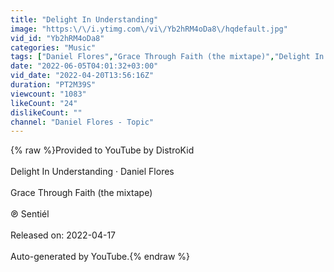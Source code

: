 ```yaml
---
title: "Delight In Understanding"
image: "https:\/\/i.ytimg.com\/vi\/Yb2hRM4oDa8\/hqdefault.jpg"
vid_id: "Yb2hRM4oDa8"
categories: "Music"
tags: ["Daniel Flores","Grace Through Faith (the mixtape)","Delight In Understanding"]
date: "2022-06-05T04:01:32+03:00"
vid_date: "2022-04-20T13:56:16Z"
duration: "PT2M39S"
viewcount: "1083"
likeCount: "24"
dislikeCount: ""
channel: "Daniel Flores - Topic"
---
```

{% raw %}Provided to YouTube by DistroKid<br /><br />Delight In Understanding · Daniel Flores<br /><br />Grace Through Faith (the mixtape)<br /><br />℗ Sentiél<br /><br />Released on: 2022-04-17<br /><br />Auto-generated by YouTube.{% endraw %}
